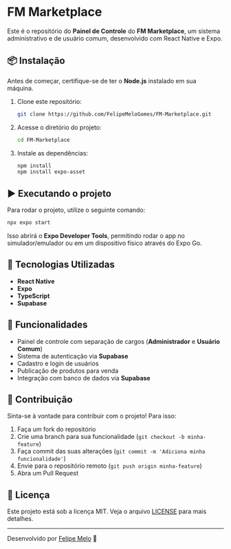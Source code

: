 # FM Marketplace

Este é o repositório do **Painel de Controle** do **FM Marketplace**, um sistema administrativo e de usuário comum, desenvolvido com React Native e Expo.

## 📦 Instalação

Antes de começar, certifique-se de ter o **Node.js** instalado em sua máquina.

1. Clone este repositório:
   ```sh
   git clone https://github.com/FelipeMeloGomes/FM-Marketplace.git
   ```
2. Acesse o diretório do projeto:
   ```sh
   cd FM-Marketplace
   ```
3. Instale as dependências:
   ```sh
   npm install
   npm install expo-asset
   ```

## ▶️ Executando o projeto

Para rodar o projeto, utilize o seguinte comando:

```sh
npx expo start
```

Isso abrirá o **Expo Developer Tools**, permitindo rodar o app no simulador/emulador ou em um dispositivo físico através do Expo Go.

## 📱 Tecnologias Utilizadas

- **React Native**
- **Expo**
- **TypeScript**
- **Supabase**

## 🚀 Funcionalidades

- Painel de controle com separação de cargos (**Administrador** e **Usuário Comum**)
- Sistema de autenticação via **Supabase**
- Cadastro e login de usuários
- Publicação de produtos para venda
- Integração com banco de dados via **Supabase**

## 🤝 Contribuição

Sinta-se à vontade para contribuir com o projeto! Para isso:
1. Faça um fork do repositório
2. Crie uma branch para sua funcionalidade (`git checkout -b minha-feature`)
3. Faça commit das suas alterações (`git commit -m 'Adiciona minha funcionalidade'`)
4. Envie para o repositório remoto (`git push origin minha-feature`)
5. Abra um Pull Request

## 📜 Licença

Este projeto está sob a licença MIT. Veja o arquivo [LICENSE](LICENSE) para mais detalhes.

---

Desenvolvido por [Felipe Melo](https://github.com/FelipeMeloGomes) 🚀

